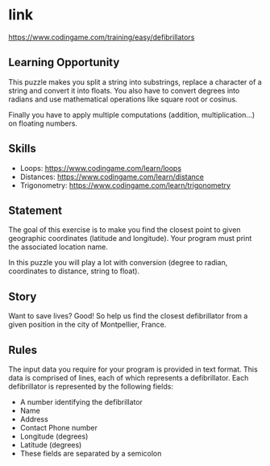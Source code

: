# link
https://www.codingame.com/training/easy/defibrillators

## Learning Opportunity
This puzzle makes you split a string into substrings, replace a character of a string and convert it into floats. You also have to convert degrees into radians and use mathematical operations like square root or cosinus.

Finally you have to apply multiple computations (addition, multiplication...) on floating numbers.

## Skills
 - Loops: https://www.codingame.com/learn/loops
 - Distances: https://www.codingame.com/learn/distance
 - Trigonometry: https://www.codingame.com/learn/trigonometry

## Statement
The goal of this exercise is to make you find the closest point to given geographic coordinates (latitude and longitude). Your program must print the associated location name.

In this puzzle you will play a lot with conversion (degree to radian, coordinates to distance, string to float).

## Story
Want to save lives? Good! So help us find the closest defibrillator from a given position in the city of Montpellier, France.

## Rules
The input data you require for your program is provided in text format.
This data is comprised of lines, each of which represents a defibrillator. Each defibrillator is represented by the following fields:
 - A number identifying the defibrillator
 - Name
 - Address
 - Contact Phone number
 - Longitude (degrees)
 - Latitude (degrees)
 - These fields are separated by a semicolon


